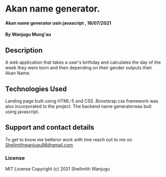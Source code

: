 # Akan name generator.
#### Akan name generator usin javascript , 18/07/2021
#### By **Wanjugu Mung'au**
## Description
A web application that takes a user's birthday and calculates the day of the week they were born and then depending on their gender outputs their Akan Name. 

## Technologies Used
Landing page built using HTML-5 and CSS .Boostsrap css framework was also incorporated to the project.
The backend name generatorwas bult using javascript.
## Support and contact details
To get to know me betteror work with tme reach out to me on Shellmithwanjugu98@gmail.com
### License

MIT License Copyright (c) 2021 Shellmith Wanjugu
  